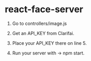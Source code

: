 # react-face-server

1)  Go to controllers/image.js

2) Get an API_KEY from Clarifai.

3) Place your API_KEY there on line 5.

4) Run your server with -> npm start.
